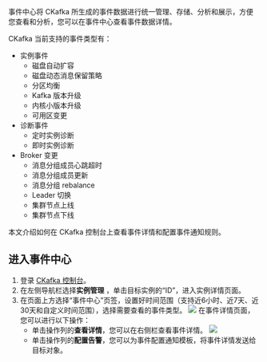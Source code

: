 事件中心将 CKafka 所生成的事件数据进行统一管理、存储、分析和展示，方便您查看和分析，您可以在事件中心查看事件数据详情。

CKafka 当前支持的事件类型有：

- 实例事件
  - 磁盘自动扩容
  - 磁盘动态消息保留策略
  - 分区均衡
  - Kafka 版本升级
  - 内核小版本升级
  - 可用区变更
- 诊断事件
  - 定时实例诊断
  - 即时实例诊断
- Broker 变更
  - 消息分组成员心跳超时
  - 消息分组成员更新
  - 消息分组 rebalance
  - Leader 切换
  - 集群节点上线
  - 集群节点下线

本文介绍如何在 CKafka 控制台上查看事件详情和配置事件通知规则。



## 进入事件中心

1. 登录 [CKafka 控制台](https://console.cloud.tencent.com/ckafka)。
2. 在左侧导航栏选择**实例管理** ，单击目标实例的“ID”，进入实例详情页面。
3. 在页面上方选择“事件中心”页签，设置好时间范围（支持近6小时、近7天、近30天和自定义时间范围），选择需要查看的事件类型。
   ![](https://qcloudimg.tencent-cloud.cn/raw/5688fc7b881568ace27284fa9f99fa78.png)
   在事件详情页面，您可以进行以下操作：
   - 单击操作列的**查看详情**，您可以在右侧栏查看事件详情。
![](https://qcloudimg.tencent-cloud.cn/raw/b43107fa6afc9c455ab9a0f328dc9352.png)
   - 单击操作列的**配置告警**，您可以为事件配置通知模板，将事件详情发送给目标对象。
   

